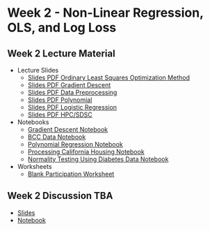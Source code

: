 # Week 2 - Non-Linear Regression, OLS, and Log Loss

## Week 2 Lecture Material
  - Lecture Slides
    - [Slides PDF Ordinary Least Squares Optimization Method](https://drive.google.com/file/d/1-kXcUa1Njd6b_jiwQRTLq9TFu3W2BEgZ/view?usp=drive_link)
    - [Slides PDF Gradient Descent](https://drive.google.com/file/d/1y0o77GRZnSAdMbg0xBwzQo3AZIHfEU3P/view?usp=sharing)
    - [Slides PDF Data Preprocessing](https://drive.google.com/file/d/1mktRyk48fBDQqRgxZDc1anNVtEYk0l1w/view?usp=sharing)
    - [Slides PDF Polynomial](https://drive.google.com/file/d/1t7hbJuLbEbUfMyuxcqpi37EmXTpLjHPp/view?usp=sharing)
    - [Slides PDF Logistic Regression](https://drive.google.com/file/d/1s0Kb3426hG_l4rW9fH8EpwjS0rmxISK8/view?usp=sharing)
    - [Slides PDF HPC/SDSC](https://drive.google.com/file/d/1e9juxbo3AclzjgGEpueCu_QBYProOhAi/view?usp=sharing)
  - Notebooks
    - [Gradient Descent Notebook](https://colab.research.google.com/drive/13h1k8yXHqp7kPX6ljmayG-HFip6H_lxY?usp=sharing)
    - [BCC Data Notebook](https://colab.research.google.com/drive/1ksEGL7SJ_wutCIyPYx7Loe5EPdOij6dJ?usp=sharing)
    - [Polynomial Regression Notebook](https://colab.research.google.com/drive/1RTQlBVEt1buifFjp76igPk-awYBS-jer?usp=sharing)
    - [Processing California Housing Notebook](https://colab.research.google.com/drive/1SkDVZZrFwxzdPUkcIeM2O24WlpQEZUXC?usp=sharing)
    - [Normality Testing Using Diabetes Data Notebook](https://colab.research.google.com/drive/1jfAxnUzPJ2EjB34lpH06tbOSxbXwSlm5?usp=sharing)
  - Worksheets
    - [Blank Participation Worksheet](https://drive.google.com/file/d/1AixFWcweyiHu_42doUkDTWcicPvB7EgQ/view?usp=sharing)
  
## Week 2 Discussion TBA
  - [Slides](https://drive.google.com/file/d/1N7SkJkjJihVpf-OrZwus51e5lRoQUX-F/view?usp=sharing)
  - [Notebook](https://drive.google.com/file/d/1xpJK75G_bjNRTz8jp34nt4h760pTbbSq/view?usp=drive_link)
<!--
  - [Slides](https://drive.google.com/file/d/1DszFLeg_IthjnUSKIbsrkHRZelnw7K2A/view?usp=drive_link)
  - [Notebook](https://colab.research.google.com/drive/142p_WNTQm6IGoN7tlLybKJQ31o_d4uUV?usp=sharing)
## Week 4 Discussion
- [Slides](https://drive.google.com/file/d/1esQW-RlZfJUmBuOjjLJdc2fI-tHpx5F2/view?usp=sharing)
- [Notebook](https://colab.research.google.com/drive/1sCFLbaxDvmTFEhPrEU0SBEd_Q0YjYeYx?usp=sharing)
